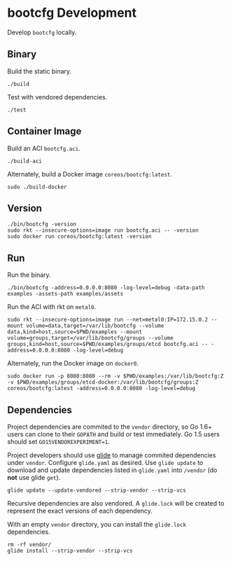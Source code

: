 
# bootcfg Development

Develop `bootcfg` locally.

## Binary

Build the static binary.

    ./build

Test with vendored dependencies.

    ./test

## Container Image

Build an ACI `bootcfg.aci`.

    ./build-aci

Alternately, build a Docker image `coreos/bootcfg:latest`.

    sudo ./build-docker

## Version

    ./bin/bootcfg -version
    sudo rkt --insecure-options=image run bootcfg.aci -- -version
    sudo docker run coreos/bootcfg:latest -version

## Run

Run the binary.

    ./bin/bootcfg -address=0.0.0.0:8080 -log-level=debug -data-path examples -assets-path examples/assets

Run the ACI with rkt on `metal0`.

    sudo rkt --insecure-options=image run --net=metal0:IP=172.15.0.2 --mount volume=data,target=/var/lib/bootcfg --volume data,kind=host,source=$PWD/examples --mount volume=groups,target=/var/lib/bootcfg/groups --volume groups,kind=host,source=$PWD/examples/groups/etcd bootcfg.aci -- -address=0.0.0.0:8080 -log-level=debug

Alternately, run the Docker image on `docker0`.

    sudo docker run -p 8080:8080 --rm -v $PWD/examples:/var/lib/bootcfg:Z -v $PWD/examples/groups/etcd-docker:/var/lib/bootcfg/groups:Z coreos/bootcfg:latest -address=0.0.0.0:8080 -log-level=debug

## Dependencies

Project dependencies are commited to the `vendor` directory, so Go 1.6+ users can clone to their `GOPATH` and build or test immediately. Go 1.5 users should set `GO15VENDOREXPERIMENT=1`.

Project developers should use [glide](https://github.com/Masterminds/glide) to manage commited dependencies under `vendor`. Configure `glide.yaml` as desired. Use `glide update` to download and update dependencies listed in `glide.yaml` into `/vendor` (do **not** use glide `get`).

    glide update --update-vendored --strip-vendor --strip-vcs

Recursive dependencies are also vendored. A `glide.lock` will be created to represent the exact versions of each dependency.

With an empty `vendor` directory, you can install the `glide.lock` dependencies.

    rm -rf vendor/
    glide install --strip-vendor --strip-vcs
